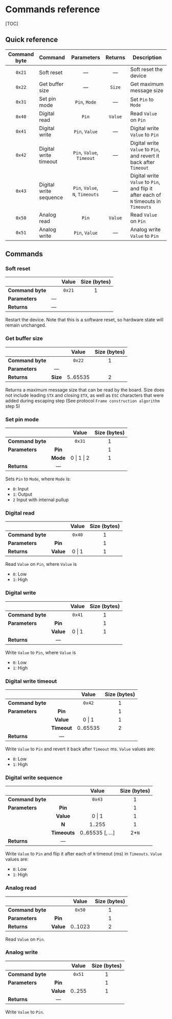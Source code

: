 # Commands reference

[TOC]

## Quick reference

| Command byte | Command                |           Parameters            | Returns | Description                              |
| :----------: | :--------------------- | :-----------------------------: | :-----: | ---------------------------------------- |
|    `0x21`    | Soft reset             |                —                |    —    | Soft reset the device                    |
|    `0x22`    | Get buffer size        |                —                | `Size`  | Get maximum message size                 |
|    `0x31`    | Set pin mode           |          `Pin`, `Mode`          |    —    | Set `Pin` to `Mode`                      |
|    `0x40`    | Digital read           |              `Pin`              | `Value` | Read `Value` on `Pin`                    |
|    `0x41`    | Digital write          |         `Pin`, `Value`          |    —    | Digital write `Value` to `Pin`           |
|    `0x42`    | Digital write timeout  |    `Pin`, `Value`, `Timeout`    |    —    | Digital write `Value` to `Pin`, and revert it back after `Timeout` |
|    `0x43`    | Digital write sequence | `Pin`, `Value`, `N`, `Timeouts` |    —    | Digital write `Value` to `Pin`, and flip it after each of `N` timeouts in `Timeouts` |
|    `0x50`    | Analog read            |              `Pin`              | `Value` | Read `Value` on `Pin`                    |
|    `0x51`    | Analog write           |         `Pin`, `Value`          |    —    | Analog write `Value` to `Pin`            |

## Commands

### Soft reset

|                  |      | Value  | Size (bytes) |
| ---------------- | :--: | :----: | :----------: |
| **Command byte** |      | `0x21` |      1       |
| **Parameters**   |  —   |        |              |
| **Returns**      |  —   |        |              |

Restart the device. Note that this is a software reset, so hardware state will remain unchanged.

### Get buffer size

|                  |          |  Value   | Size (bytes) |
| :--------------- | :------: | :------: | :----------: |
| **Command byte** |          |  `0x22`  |      1       |
| **Parameters**   |    —     |          |              |
| **Returns**      | **Size** | 5..65535 |      2       |

Returns a maximum message size that can be read by the board. Size does not include leading `STX` and closing `ETX`, as well as `ESC` characters that were added during escaping step (See protocol `Frame construction algorithm` step 5)

### Set pin mode

|                  |          |    Value    | Size (bytes) |
| :--------------- | :------: | :---------: | :----------: |
| **Command byte** |          |   `0x31`    |      1       |
| **Parameters**   | **Pin**  |             |      1       |
|                  | **Mode** | 0 \| 1 \| 2 |      1       |
| **Returns**      |    —     |             |              |

Sets `Pin` to `Mode`, where `Mode` is:

- `0`: Input
- `1`: Output
- `2` Input with internal pullup

### Digital read

|                  |           | Value  | Size (bytes) |
| :--------------- | :-------: | :----: | :----------: |
| **Command byte** |           | `0x40` |      1       |
| **Parameters**   |  **Pin**  |        |      1       |
| **Returns**      | **Value** | 0 \| 1 |      1       |

Read `Value` on `Pin`, where `Value` is

- `0`: Low
- `1`: High

### Digital write

|                  |           | Value  | Size (bytes) |
| :--------------- | :-------: | :----: | :----------: |
| **Command byte** |           | `0x41` |      1       |
| **Parameters**   |  **Pin**  |        |      1       |
|                  | **Value** | 0 \| 1 |      1       |
| **Returns**      |     —     |        |              |

Write `Value` to `Pin`, where `Value` is

- `0`: Low
- `1`: High

### Digital write timeout

|                  |             |  Value   | Size (bytes) |
| :--------------- | :---------: | :------: | :----------: |
| **Command byte** |             |  `0x42`  |      1       |
| **Parameters**   |   **Pin**   |          |      1       |
|                  |  **Value**  |  0 \| 1  |      1       |
|                  | **Timeout** | 0..65535 |      2       |
| **Returns**      |      —      |          |              |

Write `Value` to `Pin` and revert it back after `Timeout` ms. `Value` values are:

- `0`: Low
- `1`: High

### Digital write sequence

|                  |              |      Value       | Size (bytes) |
| :--------------- | :----------: | :--------------: | :----------: |
| **Command byte** |              |      `0x43`      |      1       |
| **Parameters**   |   **Pin**    |                  |      1       |
|                  |  **Value**   |      0 \| 1      |      1       |
|                  |    **N**     |      1..255      |      1       |
|                  | **Timeouts** | 0..65535 [, ...] |    2*`N`     |
| **Returns**      |      —       |                  |              |

Write `Value` to `Pin` and flip it after each of `N` timeout (ms) in `Timeouts`. `Value` values are:

- `0`: Low
- `1`: High

### Analog read

|                  |           |  Value  | Size (bytes) |
| :--------------- | :-------: | :-----: | :----------: |
| **Command byte** |           | `0x50`  |      1       |
| **Parameters**   |  **Pin**  |         |      1       |
| **Returns**      | **Value** | 0..1023 |      2       |

Read `Value` on `Pin`.

### Analog write

|                  |           | Value  | Size (bytes) |
| :--------------- | :-------: | :----: | :----------: |
| **Command byte** |           | `0x51` |      1       |
| **Parameters**   |  **Pin**  |        |      1       |
|                  | **Value** | 0..255 |      1       |
| **Returns**      |     —     |        |              |

Write `Value` to `Pin`.
